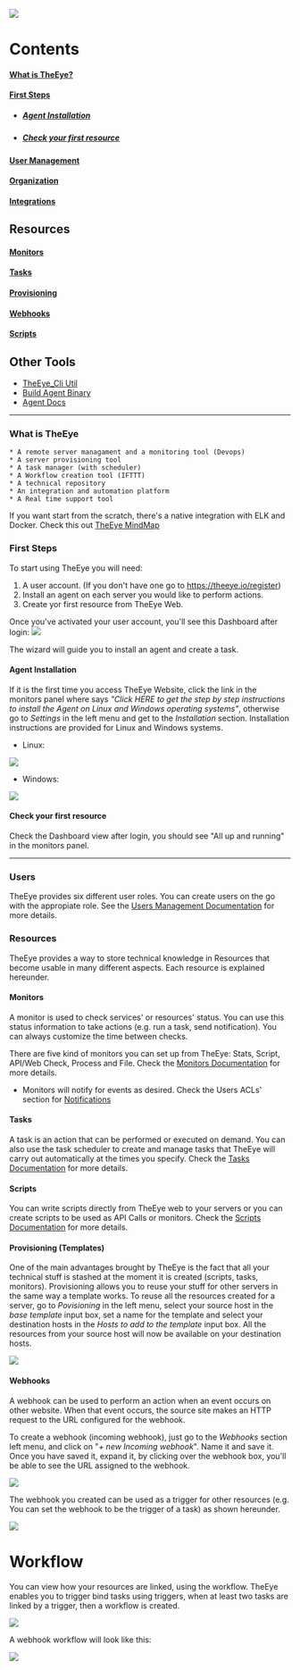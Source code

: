 [![](https://theeye.io/landpage/images/logo.png)](https://theeye.io)

# Contents
#### [What is TheEye?](#what-is-theeye-1)
#### [First Steps](#first-steps-1)
  * ##### [Agent Installation](#agent-installation-1)
  * ##### [Check your first resource](#check-your-first-resource-1)

#### [User Management](#users)
#### [Organization](#organization-1)
#### [Integrations](#integrations-1)

## Resources
#### [Monitors](#monitors-1)
#### [Tasks](#tasks-1)
#### [Provisioning](#provisioning-templates)
#### [Webhooks](#webhooks-1)
#### [Scripts](#scripts-1)


## Other Tools
+ [TheEye_Cli Util](cli)
+ [Build Agent Binary](agent/binary_build.md)
+ [Agent Docs](agent)
----

### What is TheEye
    * A remote server managament and a monitoring tool (Devops)
    * A server provisioning tool
    * A task manager (with scheduler)
    * A Workflow creation tool (IFTTT)
    * A technical repository
    * An integration and automation platform
    * A Real time support tool
    
    
If you want start from the scratch, there's a native integration with ELK and Docker.
Check this out [TheEye MindMap](https://atlas.mindmup.com/2017/11/7f1f2fb0d53611e7a974c121a32f69bf/theeye_functional_mindmap_es/index.html)


### First Steps
To start using TheEye you will need:
1. A user account. (If you don't have one go to https://theeye.io/register)
2. Install an agent on each server you would like to perform actions.
3. Create yor first resource from TheEye Web.

Once you've activated your user account, you'll see this Dashboard after login:
![](images/FirstTimeLogin.jpg)

The wizard will guide you to install an agent and create a task.

#### Agent Installation
If it is the first time you access TheEye Website, click the link in the monitors panel where says _"Click HERE to get the step by step instructions to install the Agent on Linux and Windows operating systems"_, otherwise go to _Settings_ in the left menu and get to the _Installation_ section. Installation instructions are provided for Linux and Windows systems.

+ Linux:

![](https://github.com/patobas/docs/blob/master/install_agent.gif)


+ Windows:

![](images/WindowsAgentInstall.gif)


#### Check your first resource
Check the Dashboard view after login, you should see "All up and running" in the monitors panel.

------------------------------

### Users
TheEye provides six different user roles. You can create users on the go with the appropiate role.
See the [Users Management Documentation](users) for more details.

### Resources
TheEye provides a way to store technical knowledge in Resources that become usable in many different aspects. Each resource is explained hereunder.

#### Monitors
A monitor is used to check services' or resources' status. You can use this status information to take actions (e.g. run a task, send notification).
You can always customize the time between checks.

There are five kind of monitors you can set up from TheEye: Stats, Script, API/Web Check, Process and File.
Check the [Monitors Documentation](monitors) for more details.

+ Monitors will notify for events as desired. Check the Users ACLs' section for [Notifications](users#acls-1)

#### Tasks
A task is an action that can be performed or executed on demand. You can also use the task scheduler to create and manage tasks that TheEye will carry out automatically at the times you specify. Check the [Tasks Documentation](tasks) for more details.


#### Scripts
You can write scripts directly from TheEye web to your servers or you can create scripts to be used as API Calls or monitors.
Check the [Scripts Documentation](scripts) for more details.


#### Provisioning (Templates)

One of the main advantages brought by TheEye is the fact that all your technical stuff is stashed at the moment it is created (scripts, tasks, monitors). Provisioning allows you to reuse your stuff for other servers in the same way a template works.
To reuse all the resources created for a server, go to _Povisioning_ in the left menu, select your source host in the _base template_ input box, set a name for the template and select your destination hosts in the _Hosts to add to the template_ input box. 
All the resources from your source host will now be available on your destination hosts. 

![](https://github.com/patobas/docs/blob/master/template.gif)

#### Webhooks
A webhook can be used to perform an action when an event occurs on other website. When that event occurs, the source site makes an HTTP request to the URL configured for the webhook.

To create a webhook (incoming webhook), just go to the _Webhooks_ section left menu, and click on "_+ new Incoming webhook_". Name it and save it. Once you have saved it, expand it, by clicking over the webhook box, you'll be able to see the URL assigned to the webhook.

![](images/webhookexpanded.jpg)

The webhook you created can be used as a trigger for other resources (e.g. You can set the webhook to be the trigger of a task) as shown hereunder.

![](https://github.com/patobas/docs/blob/master/webhook.gif)


# Workflow

You can view how your resources are linked, using the workflow. TheEye enables you to trigger bind tasks using triggers, when at least two tasks are linked by a trigger, then a workflow is created.

![](https://github.com/patobas/docs/blob/master/workflow.gif)


A webhook workflow will look like this:

![](https://github.com/patobas/docs/blob/master/webhook_workflow.png)
